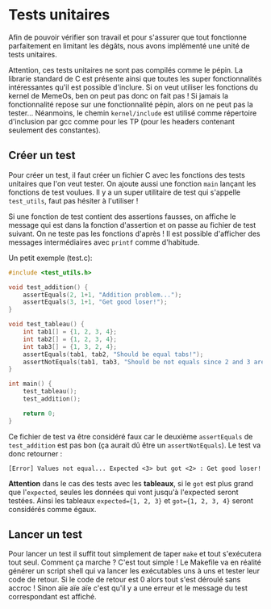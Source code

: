 # Tests unitaires

Afin de pouvoir vérifier son travail et pour s'assurer que tout fonctionne parfaitement en limitant les dégâts, nous avons implémenté une unité de tests unitaires.

Attention, ces tests unitaires ne sont pas compilés comme le pépin. La librarie standard de C est présente ainsi que toutes les super fonctionnalités intéressantes qu'il est possible d'inclure. Si on veut utiliser les fonctions du kernel de MemeOs, ben on peut pas donc on fait pas ! Si jamais la fonctionnalité repose sur une fonctionnalité pépin, alors on ne peut pas la tester... Néanmoins, le chemin `kernel/include` est utilisé comme répertoire d'inclusion par gcc comme pour les TP (pour les headers contenant seulement des constantes).

## Créer un test

Pour créer un test, il faut créer un fichier C avec les fonctions des tests unitaires que l'on veut tester. On ajoute aussi une fonction `main` lançant les fonctions de test voulues. Il y a un super utilitaire de test qui s'appelle `test_utils`, faut pas hésiter à l'utiliser !

Si une fonction de test contient des assertions fausses, on affiche le message qui est dans la fonction d'assertion et on passe au fichier de test suivant. On ne teste pas les fonctions d'après ! Il est possible d'afficher des messages intermédiaires avec `printf` comme d'habitude.

Un petit exemple (test.c):
```c
#include <test_utils.h>

void test_addition() {
    assertEquals(2, 1+1, "Addition problem...");
    assertEquals(3, 1+1, "Get good loser!");
}

void test_tableau() {
    int tab1[] = {1, 2, 3, 4};
    int tab2[] = {1, 2, 3, 4};
    int tab3[] = {1, 3, 2, 4};
    assertEquals(tab1, tab2, "Should be equal tabs!");
    assertNotEquals(tab1, tab3, "Should be not equals since 2 and 3 are inverted...");
}

int main() {
    test_tableau();
    test_addition();

    return 0;
}
```

Ce fichier de test va être considéré faux car le deuxième `assertEquals` de `test_addition` est pas bon (ça aurait dû être un `assertNotEquals`). Le test va donc retourner :
```
[Error] Values not equal... Expected <3> but got <2> : Get good loser!
```

**Attention** dans le cas des tests avec les **tableaux**, si le `got` est plus grand que l'`expected`, seules les données qui vont jusqu'à l'expected seront testées. Ainsi les tableaux `expected={1, 2, 3}` et `got={1, 2, 3, 4}` seront considérés comme égaux.

## Lancer un test

Pour lancer un test il suffit tout simplement de taper `make` et tout s'exécutera tout seul. Comment ça marche ? C'est tout simple ! Le Makefile va en réalité générer un script shell qui va lancer les exécutables uns à uns et tester leur code de retour. Si le code de retour est 0 alors tout s'est déroulé sans accroc ! Sinon aïe aïe aïe c'est qu'il y a une erreur et le message du test correspondant est affiché.
